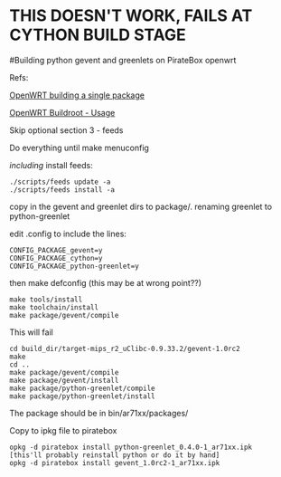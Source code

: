 # THIS DOESN'T WORK, FAILS AT CYTHON BUILD STAGE

#Building python gevent and greenlets on PirateBox openwrt

Refs:

[OpenWRT building a single package](http://wiki.openwrt.org/doc/howtobuild/single.package)

[OpenWRT Buildroot - Usage](http://wiki.openwrt.org/doc/howto/build)

Skip optional section 3 - feeds

Do everything until make menuconfig

*including* install feeds:

	./scripts/feeds update -a
	./scripts/feeds install -a

copy in the gevent and greenlet dirs to package/. renaming greenlet to python-greenlet

edit .config to include the lines:

	CONFIG_PACKAGE_gevent=y
	CONFIG_PACKAGE_cython=y
	CONFIG_PACKAGE_python-greenlet=y

then make defconfig (this may be at wrong point??)

	make tools/install
	make toolchain/install
	make package/gevent/compile

This will fail
	
	cd build_dir/target-mips_r2_uClibc-0.9.33.2/gevent-1.0rc2
	make
	cd ..
	make package/gevent/compile
	make package/gevent/install
	make package/python-greenlet/compile
	make package/python-greenlet/install

The package should be in bin/ar71xx/packages/

Copy to ipkg file to piratebox

	opkg -d piratebox install python-greenlet_0.4.0-1_ar71xx.ipk
	[this'll probably reinstall python or do it by hand]
	opkg -d piratebox install gevent_1.0rc2-1_ar71xx.ipk
